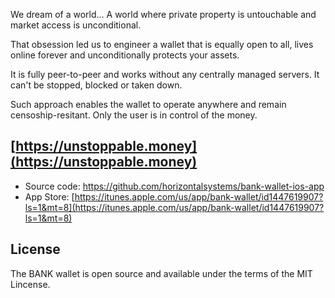 We dream of a world… A world where private property is untouchable and market access is unconditional.

That obsession led us to engineer a wallet that is equally open to all, lives online forever and unconditionally protects your assets.

It is fully peer-to-peer and works without any centrally managed servers. It can't be stopped, blocked or taken down.

Such approach enables the wallet to operate anywhere and remain censoship-resitant. Only the user is in control of the money.

## [https://unstoppable.money](https://unstoppable.money)


- Source code: https://github.com/horizontalsystems/bank-wallet-ios-app
- App Store: [https://itunes.apple.com/us/app/bank-wallet/id1447619907?ls=1&mt=8](https://itunes.apple.com/us/app/bank-wallet/id1447619907?ls=1&mt=8)

## License

The BANK wallet is open source and available under the terms of the MIT Lincense.
